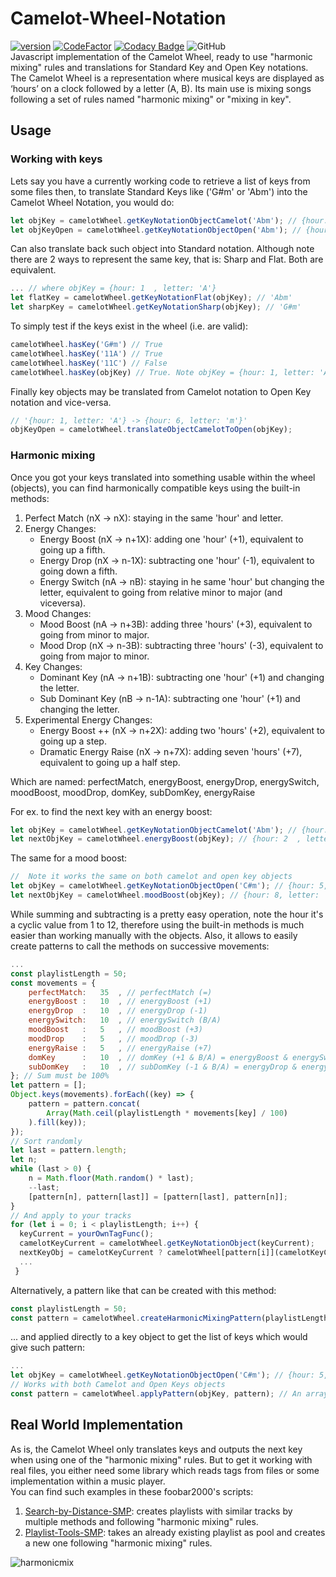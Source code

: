 # Camelot-Wheel-Notation
[![version][version_badge]][changelog]
[![CodeFactor][codefactor_badge]](https://www.codefactor.io/repository/github/regorxxx/Camelot-Wheel-Notation/overview/main)
[![Codacy Badge][codacy_badge]](https://www.codacy.com/gh/regorxxx/Camelot-Wheel-Notation/dashboard?utm_source=github.com&amp;utm_medium=referral&amp;utm_content=regorxxx/Camelot-Wheel-Notation&amp;utm_campaign=Badge_Grade)
![GitHub](https://img.shields.io/github/license/regorxxx/Camelot-Wheel-Notation)  
Javascript implementation of the Camelot Wheel, ready to use "harmonic mixing" rules and translations for Standard Key and Open Key notations. The Camelot Wheel is a representation where musical keys are displayed as ‘hours’ on a clock followed by a letter (A, B). Its main use is mixing songs following a set of rules named "harmonic mixing" or "mixing in key".

## Usage
### Working with keys
Lets say you have a currently working code to retrieve a list of keys from some files then, to translate Standard Keys like ('G#m' or 'Abm') into the Camelot Wheel Notation, you would do:
```javascript
let objKey = camelotWheel.getKeyNotationObjectCamelot('Abm'); // {hour: 1, letter: 'A'} 
let objKeyOpen = camelotWheel.getKeyNotationObjectOpen('Abm'); // {hour: 6, letter: 'm'}
```
Can also translate back such object into Standard notation. Although note there are 2 ways to represent the same key, that is: Sharp and Flat. Both are equivalent.
```javascript
... // where objKey = {hour: 1	, letter: 'A'}
let flatKey = camelotWheel.getKeyNotationFlat(objKey); // 'Abm'
let sharpKey = camelotWheel.getKeyNotationSharp(objKey); // 'G#m'
```
To simply test if the keys exist in the wheel (i.e. are valid):
```javascript
camelotWheel.hasKey('G#m') // True
camelotWheel.hasKey('11A') // True
camelotWheel.hasKey('11C') // False
camelotWheel.hasKey(objKey) // True. Note objKey = {hour: 1, letter: 'A'} -> '1A'
```
Finally key objects may be translated from Camelot notation to Open Key notation and vice-versa.
```javascript
// '{hour: 1, letter: 'A'} -> {hour: 6, letter: 'm'}'
objKeyOpen = camelotWheel.translateObjectCamelotToOpen(objKey);
```

### Harmonic mixing
Once you got your keys translated into something usable within the wheel (objects), you can find harmonically compatible keys using the built-in methods:
 1. Perfect Match (nX -> nX): staying in the same 'hour' and letter.
 2. Energy Changes:
 	* Energy Boost (nX -> n+1X): adding one 'hour' (+1), equivalent to going up a fifth.
 	* Energy Drop (nX -> n-1X): subtracting one 'hour' (-1), equivalent to going down a fifth.
 	* Energy Switch (nA -> nB): staying in he same 'hour' but changing the letter, equivalent to going from relative minor to major (and viceversa).
 3. Mood Changes:
 	* Mood Boost (nA -> n+3B): adding three 'hours' (+3), equivalent to going from minor to major.
 	* Mood Drop (nX -> n-3B): subtracting three 'hours' (-3), equivalent to going from major to minor.
 4. Key Changes:
 	  * Dominant Key (nA -> n+1B): subtracting one 'hour' (+1) and changing the letter.
 	  * Sub Dominant Key (nB -> n-1A): subtracting one 'hour' (+1) and changing the letter.
 5. Experimental Energy Changes:
 	* Energy Boost ++ (nX -> n+2X): adding two 'hours' (+2), equivalent to going up a step.
 	* Dramatic Energy Raise (nX -> n+7X): adding seven 'hours' (+7), equivalent to going up a half step.

Which are named: perfectMatch, energyBoost, energyDrop, energySwitch, moodBoost, moodDrop, domKey, subDomKey, energyRaise

For ex. to find the next key with an energy boost:
```javascript
let objKey = camelotWheel.getKeyNotationObjectCamelot('Abm'); // {hour: 1, letter: 'A'}
let nextObjKey = camelotWheel.energyBoost(objKey); // {hour: 2	, letter: 'A'}
```
The same for a mood boost:
```javascript
//  Note it works the same on both camelot and open key objects
let objKey = camelotWheel.getKeyNotationObjectOpen('C#m'); // {hour: 5, letter: 'm'}
let nextObjKey = camelotWheel.moodBoost(objKey); // {hour: 8, letter: 'm'}
```
While summing and subtracting is a pretty easy operation, note the hour it's a cyclic value from 1 to 12, therefore using the built-in methods is much easier than working manually with the objects. Also, it allows to easily create patterns to call the methods on successive movements:
```javascript
...
const playlistLength = 50;
const movements = {
	perfectMatch: 	35	, // perfectMatch (=)
	energyBoost : 	10	, // energyBoost (+1)
	energyDrop  :	10	, // energyDrop (-1)
	energySwitch:	10	, // energySwitch (B/A)
	moodBoost   :	5	, // moodBoost (+3)
	moodDrop    :	5	, // moodDrop (-3)
	energyRaise :	5	, // energyRaise (+7)
	domKey      :	10	, // domKey (+1 & B/A) = energyBoost & energySwitch
	subDomKey   :	10	, // subDomKey (-1 & B/A) = energyDrop & energySwitch
}; // Sum must be 100%
let pattern = [];
Object.keys(movements).forEach((key) => {
	pattern = pattern.concat(
		Array(Math.ceil(playlistLength * movements[key] / 100)
	).fill(key));
});
// Sort randomly
let last = pattern.length;
let n;
while (last > 0) {
	n = Math.floor(Math.random() * last);
	--last;
	[pattern[n], pattern[last]] = [pattern[last], pattern[n]];
}
// And apply to your tracks
for (let i = 0; i < playlistLength; i++) {
  keyCurrent = yourOwnTagFunc();
  camelotKeyCurrent = camelotWheel.getKeyNotationObject(keyCurrent);
  nextKeyObj = camelotKeyCurrent ? camelotWheel[pattern[i]](camelotKeyCurrent) : null;
  ...
 }
```
Alternatively, a pattern like that can be created with this method:
```javascript
const playlistLength = 50;
const pattern = camelotWheel.createHarmonicMixingPattern(playlistLength);
```
... and applied directly to a key object to get the list of keys which would give such pattern:
```javascript
...
let objKey = camelotWheel.getKeyNotationObjectOpen('C#m'); // {hour: 5, letter: 'm'}
// Works with both Camelot and Open Keys objects
const pattern = camelotWheel.applyPattern(objKey, pattern); // An array of key objects
```


## Real World Implementation
As is, the Camelot Wheel only translates keys and outputs the next key when using one of the "harmonic mixing" rules. But to get it working with real files, you either need some library which reads tags from files or some implementation within a music player.  
You can find such examples in these foobar2000's scripts:

 1. [Search-by-Distance-SMP](https://github.com/regorxxx/Search-by-Distance-SMP): creates playlists with similar tracks by multiple methods and following "harmonic mixing" rules.  
 2. [Playlist-Tools-SMP](https://github.com/regorxxx/Playlist-Tools-SMP): takes an already existing playlist as pool and creates a new one following "harmonic mixing" rules.  

![harmonicmix](https://user-images.githubusercontent.com/83307074/163871234-0388e995-95ea-4fb5-b286-2462f5dcc462.gif)

[changelog]: CHANGELOG.md
[version_badge]: https://img.shields.io/github/release/regorxxx/Camelot-Wheel-Notation.svg
[codacy_badge]: https://api.codacy.com/project/badge/Grade/1e7a52c1cd0e406f9c46357d21f7bfac
[codefactor_badge]: https://www.codefactor.io/repository/github/regorxxx/Camelot-Wheel-Notation/badge/main
